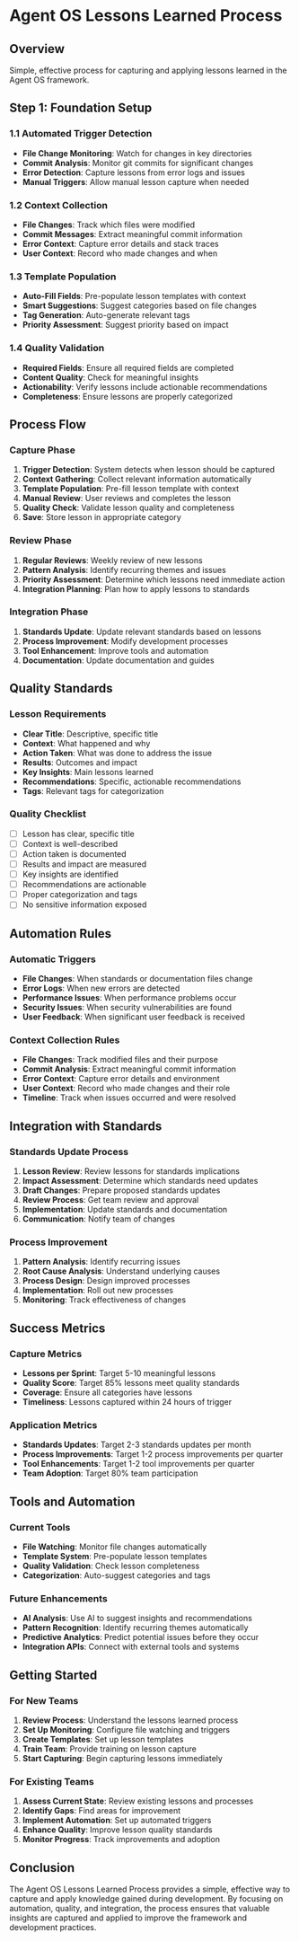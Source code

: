 # Agent OS Lessons Learned Process

## Overview
Simple, effective process for capturing and applying lessons learned in the Agent OS framework.

## Step 1: Foundation Setup

### 1.1 Automated Trigger Detection
- **File Change Monitoring**: Watch for changes in key directories
- **Commit Analysis**: Monitor git commits for significant changes
- **Error Detection**: Capture lessons from error logs and issues
- **Manual Triggers**: Allow manual lesson capture when needed

### 1.2 Context Collection
- **File Changes**: Track which files were modified
- **Commit Messages**: Extract meaningful commit information
- **Error Context**: Capture error details and stack traces
- **User Context**: Record who made changes and when

### 1.3 Template Population
- **Auto-Fill Fields**: Pre-populate lesson templates with context
- **Smart Suggestions**: Suggest categories based on file changes
- **Tag Generation**: Auto-generate relevant tags
- **Priority Assessment**: Suggest priority based on impact

### 1.4 Quality Validation
- **Required Fields**: Ensure all required fields are completed
- **Content Quality**: Check for meaningful insights
- **Actionability**: Verify lessons include actionable recommendations
- **Completeness**: Ensure lessons are properly categorized

## Process Flow

### Capture Phase
1. **Trigger Detection**: System detects when lesson should be captured
2. **Context Gathering**: Collect relevant information automatically
3. **Template Population**: Pre-fill lesson template with context
4. **Manual Review**: User reviews and completes the lesson
5. **Quality Check**: Validate lesson quality and completeness
6. **Save**: Store lesson in appropriate category

### Review Phase
1. **Regular Reviews**: Weekly review of new lessons
2. **Pattern Analysis**: Identify recurring themes and issues
3. **Priority Assessment**: Determine which lessons need immediate action
4. **Integration Planning**: Plan how to apply lessons to standards

### Integration Phase
1. **Standards Update**: Update relevant standards based on lessons
2. **Process Improvement**: Modify development processes
3. **Tool Enhancement**: Improve tools and automation
4. **Documentation**: Update documentation and guides

## Quality Standards

### Lesson Requirements
- **Clear Title**: Descriptive, specific title
- **Context**: What happened and why
- **Action Taken**: What was done to address the issue
- **Results**: Outcomes and impact
- **Key Insights**: Main lessons learned
- **Recommendations**: Specific, actionable recommendations
- **Tags**: Relevant tags for categorization

### Quality Checklist
- [ ] Lesson has clear, specific title
- [ ] Context is well-described
- [ ] Action taken is documented
- [ ] Results and impact are measured
- [ ] Key insights are identified
- [ ] Recommendations are actionable
- [ ] Proper categorization and tags
- [ ] No sensitive information exposed

## Automation Rules

### Automatic Triggers
- **File Changes**: When standards or documentation files change
- **Error Logs**: When new errors are detected
- **Performance Issues**: When performance problems occur
- **Security Issues**: When security vulnerabilities are found
- **User Feedback**: When significant user feedback is received

### Context Collection Rules
- **File Changes**: Track modified files and their purpose
- **Commit Analysis**: Extract meaningful commit information
- **Error Context**: Capture error details and environment
- **User Context**: Record who made changes and their role
- **Timeline**: Track when issues occurred and were resolved

## Integration with Standards

### Standards Update Process
1. **Lesson Review**: Review lessons for standards implications
2. **Impact Assessment**: Determine which standards need updates
3. **Draft Changes**: Prepare proposed standards updates
4. **Review Process**: Get team review and approval
5. **Implementation**: Update standards and documentation
6. **Communication**: Notify team of changes

### Process Improvement
1. **Pattern Analysis**: Identify recurring issues
2. **Root Cause Analysis**: Understand underlying causes
3. **Process Design**: Design improved processes
4. **Implementation**: Roll out new processes
5. **Monitoring**: Track effectiveness of changes

## Success Metrics

### Capture Metrics
- **Lessons per Sprint**: Target 5-10 meaningful lessons
- **Quality Score**: Target 85% lessons meet quality standards
- **Coverage**: Ensure all categories have lessons
- **Timeliness**: Lessons captured within 24 hours of trigger

### Application Metrics
- **Standards Updates**: Target 2-3 standards updates per month
- **Process Improvements**: Target 1-2 process improvements per quarter
- **Tool Enhancements**: Target 1-2 tool improvements per quarter
- **Team Adoption**: Target 80% team participation

## Tools and Automation

### Current Tools
- **File Watching**: Monitor file changes automatically
- **Template System**: Pre-populate lesson templates
- **Quality Validation**: Check lesson completeness
- **Categorization**: Auto-suggest categories and tags

### Future Enhancements
- **AI Analysis**: Use AI to suggest insights and recommendations
- **Pattern Recognition**: Identify recurring themes automatically
- **Predictive Analytics**: Predict potential issues before they occur
- **Integration APIs**: Connect with external tools and systems

## Getting Started

### For New Teams
1. **Review Process**: Understand the lessons learned process
2. **Set Up Monitoring**: Configure file watching and triggers
3. **Create Templates**: Set up lesson templates
4. **Train Team**: Provide training on lesson capture
5. **Start Capturing**: Begin capturing lessons immediately

### For Existing Teams
1. **Assess Current State**: Review existing lessons and processes
2. **Identify Gaps**: Find areas for improvement
3. **Implement Automation**: Set up automated triggers
4. **Enhance Quality**: Improve lesson quality standards
5. **Monitor Progress**: Track improvements and adoption

## Conclusion

The Agent OS Lessons Learned Process provides a simple, effective way to capture and apply knowledge gained during development. By focusing on automation, quality, and integration, the process ensures that valuable insights are captured and applied to improve the framework and development practices. 